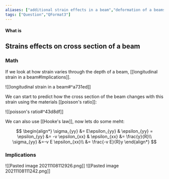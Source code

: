 ```yaml
---
aliases: ["additional strain effects in a beam","deformation of a beams cross section"]
tags: ["Question","QFormat3"]
---
```


#### What is
## Strains effects on cross section of a beam
### Math

If we look at how strain varies through the depth of a beam, [[longitudinal strain in a beam#Implications]]. 

![[longitudinal strain in a beam#^a731ed]]

We can start to predict how the cross section of the beam changes with this strain using the materials [[poisson's ratio]]:

![[poisson's ratio#^43d8df]]

We can also use [[Hooke's law]], now lets do some meht:

$$ \begin{align*}
\sigma_{yy} &= E\epsilon_{yy} & \epsilon_{yy} = \epsilon_{yy} &= -v \epsilon_{xx} & \epsilon_{xx} &= \frac{y}{R}\\
\sigma_{yy} &=-v E  \epsilon_{xx}\\
&=   \frac{-v E}{R}y
\end{align*} $$

### Implications
![[Pasted image 20211108112926.png]]
![[Pasted image 20211108111242.png]]

